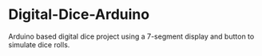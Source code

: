 # Digital-Dice-Arduino
Arduino based digital dice project using a 7-segment display and button to simulate dice rolls.
